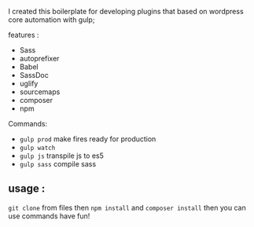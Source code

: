 I created this boilerplate for developing plugins that based on wordpress core
automation with gulp;


features :
- Sass
- autoprefixer
- Babel
- SassDoc
- uglify
- sourcemaps
- composer
- npm

Commands:
- `gulp prod` make fires ready for production
- `gulp watch`
- `gulp js` transpile js to es5
- `gulp sass` compile sass 

usage :
- 
`git clone` from files then `npm install` and `composer install` then you can use commands
have fun!